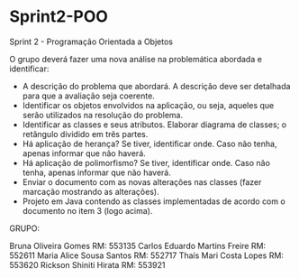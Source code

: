 # Sprint2-POO
Sprint 2 - Programação Orientada a Objetos

O grupo deverá fazer uma nova análise na problemática abordada e identificar:

- A descrição do problema que abordará. A descrição deve ser detalhada para que a avaliação seja coerente.
- Identificar os objetos envolvidos na aplicação, ou seja, aqueles que serão utilizados na resolução do problema.
- Identificar as classes e seus atributos. Elaborar diagrama de classes; o retângulo dividido em três partes.
- Há aplicação de herança? Se tiver, identificar onde. Caso não tenha, apenas informar que não haverá.
- Há aplicação de polimorfismo? Se tiver, identificar onde. Caso não tenha, apenas informar que não haverá.
- Enviar o documento com as novas alterações nas classes (fazer marcação mostrando as alterações).
- Projeto em Java contendo as classes implementadas de acordo com o documento no item 3 (logo acima).

GRUPO: 

Bruna Oliveira Gomes                 RM: 553135
Carlos Eduardo Martins Freire        RM: 552611
Maria Alice Sousa Santos             RM: 552717
Thaís Mari Costa Lopes               RM: 553620
Rickson Shiniti Hirata               RM: 553921
